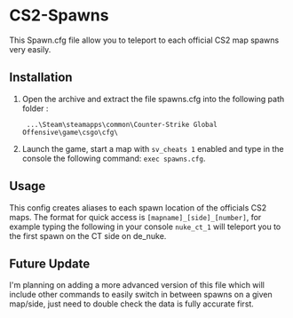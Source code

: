 # CS2-Spawns
This Spawn.cfg file allow you to teleport to each official CS2 map spawns very easily.

## Installation
1. Open the archive and extract the file spawns.cfg into the following path folder :

        ...\Steam\steamapps\common\Counter-Strike Global Offensive\game\csgo\cfg\
   
2. Launch the game, start a map with `sv_cheats 1` enabled and type in the console the following command: `exec spawns.cfg`.

## Usage
This config creates aliases to each spawn location of the officials CS2 maps.
The format for quick access is `[mapname]_[side]_[number]`, for example typing the following in your console `nuke_ct_1` will teleport you to the first spawn on the CT side on de_nuke.

## Future Update
I'm planning on adding a more advanced version of this file which will include other commands to easily switch in between spawns on a given map/side, just need to double check the data is fully accurate first.
